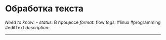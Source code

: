 # Обработка текста
*Need to know:* -
*status:* В процессе
*format:* flow
*tegs:* #linux #programming #editText 
*description:*

---